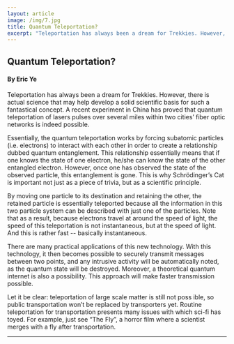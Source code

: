 ```yaml
---
layout: article
image: /img/7.jpg
title: Quantum Teleportation?
excerpt: "Teleportation has always been a dream for Trekkies. However, there is actual science that may help develop a solid scientific basis for such a fantastical concept."
---
```


<h2>Quantum Teleportation?</h2>
<h4>By Eric Ye</h4>

Teleportation has always been a dream for Trekkies. However, there is actual science that may help develop a solid scientific basis for such a fantastical concept. A recent experiment in China has proved that quantum teleportation of lasers pulses over several miles within two cities’ fiber optic networks is indeed possible.

Essentially, the quantum teleportation works by forcing subatomic particles (i.e. electrons) to interact with each other in order to create a relationship dubbed quantum entanglement. This relationship essentially means that if one knows the state of one electron, he/she can know the state of the other entangled electron. However, once one has observed the state of the observed particle, this entanglement is gone. This is why Schrödinger’s Cat is important not just as a piece of trivia, but as a scientific principle.

By moving one particle to its destination and retaining the other, the retained particle is essentially teleported because all the information in this two particle system can be described with just one of the particles. Note that as a result, because electrons travel at around the speed of light, the speed of this teleportation is not instantaneous, but at the speed of light. And this is rather fast -- basically instantaneous.

There are many practical applications of this new technology. With this technology, it then becomes possible to securely transmit messages between two points, and any intrusive activity will be automatically noted, as the quantum state will be destroyed. Moreover, a theoretical quantum internet is also a possibility. This approach will make faster transmission possible.

Let it be clear: teleportation of large scale matter is still not poss ible, so public transportation won’t be replaced by transporters yet. Routine teleportation for transportation presents many issues with which sci-fi has toyed. For example, just see “The Fly”, a horror film where a scientist merges with a fly after transportation.

<hr style="border-color:#7D7D7D;height:0.5px;">

